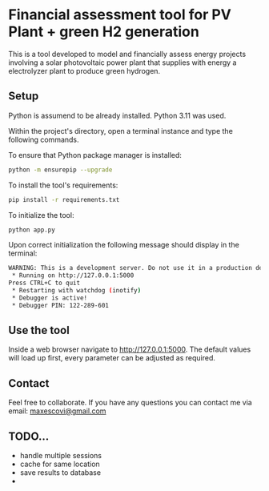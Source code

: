 # Financial assessment tool for PV Plant + green H2 generation

This is a tool developed to model and financially assess energy projects involving a solar photovoltaic power plant that supplies with energy a electrolyzer plant to produce green hydrogen.

## Setup 

Python is assumend to be already installed. Python 3.11 was used.

Within the project's directory, open a terminal instance and type the following commands.

To ensure that Python package manager is installed:

```sh
python -m ensurepip --upgrade
```

To install the tool's requirements:

```sh
pip install -r requirements.txt
```

To initialize the tool:

```sh
python app.py
```

Upon correct initialization the following message should display in the terminal:


```sh
WARNING: This is a development server. Do not use it in a production deployment. Use a production WSGI server instead.
 * Running on http://127.0.0.1:5000
Press CTRL+C to quit
 * Restarting with watchdog (inotify)
 * Debugger is active!
 * Debugger PIN: 122-289-601
```
## Use the tool

Inside a web browser navigate to http://127.0.0.1:5000. The default values will load up first, every parameter can be adjusted as required.

## Contact

Feel free to collaborate. If you have any questions you can contact me via email: maxescovi@gmail.com

## TODO...

- handle multiple sessions
- cache for same location 
- save results to database
- 